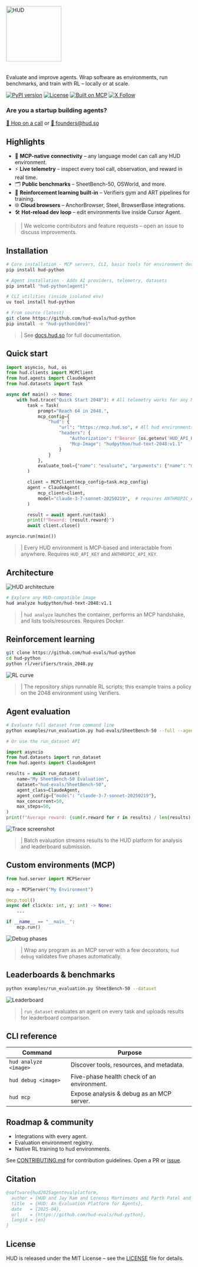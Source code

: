 <div align="left">
  <img src="https://raw.githubusercontent.com/hud-evals/hud-python/main/docs/logo/hud_logo.svg" alt="HUD" width="150" style="margin-bottom: 20px;"/>
</div>

Evaluate and improve agents. Wrap software as environments, run benchmarks, and train with RL – locally or at scale.

[![PyPI version](https://img.shields.io/pypi/v/hud-python)](https://pypi.org/project/hud-python/) 
[![License](https://img.shields.io/badge/license-MIT-green)](LICENSE) 
[![Built on MCP](https://img.shields.io/badge/Built%20on-MCP-blueviolet)](https://modelcontextprotocol.io) 
[![X Follow](https://img.shields.io/twitter/follow/hud_evals?style=social)](https://x.com/intent/user?screen_name=hud_evals)

### Are you a startup building agents?

[📅 Hop on a call](https://cal.com/jay-ram-z6st6w/demo) or [📧 founders@hud.so](mailto:founders@hud.so)

## Highlights

- 🚀 **MCP-native connectivity** – any language model can call any HUD environment.
- ⚡️ **Live telemetry** – inspect every tool call, observation, and reward in real time.
- 🗂️ **Public benchmarks** – SheetBench-50, OSWorld, and more.
- 🌱 **Reinforcement learning built-in** – Verifiers gym and ART pipelines for training.
- 🌐 **Cloud browsers** – AnchorBrowser, Steel, BrowserBase integrations.
- 🛠️ **Hot-reload dev loop** – edit environments live inside Cursor Agent.

> | We welcome contributors and feature requests – open an issue to discuss improvements.

## Installation

```bash
# Core installation - MCP servers, CLI, basic tools for environment design
pip install hud-python

# Agent installation - Adds AI providers, telemetry, datasets
pip install "hud-python[agent]"

# CLI utilities (inside isolated env)
uv tool install hud-python

# From source (latest)
git clone https://github.com/hud-evals/hud-python
pip install -e "hud-python[dev]"
```

> | See [docs.hud.so](https://docs.hud.so) for full documentation.

## Quick start

```python
import asyncio, hud, os
from hud.clients import MCPClient
from hud.agents import ClaudeAgent
from hud.datasets import Task

async def main() -> None:
    with hud.trace("Quick Start 2048"): # All telemetry works for any MCP agent
        task = Task(
            prompt="Reach 64 in 2048.",
            mcp_config={
                "hud": {
                    "url": "https://mcp.hud.so", # All hud environments work with any MCP client
                    "headers": {
                        "Authorization": f"Bearer {os.getenv('HUD_API_KEY')}",
                        "Mcp-Image": "hudpython/hud-text-2048:v1.1"
                    }
                }
            },
            evaluate_tool={"name": "evaluate", "arguments": {"name": "max_number", "target": 64}},
        )

        client = MCPClient(mcp_config=task.mcp_config)
        agent = ClaudeAgent(
            mcp_client=client,
            model="claude-3-7-sonnet-20250219",  # requires ANTHROPIC_API_KEY
        )

        result = await agent.run(task)
        print(f"Reward: {result.reward}")
        await client.close()

asyncio.run(main())
```

> | Every HUD environment is MCP-based and interactable from anywhere. Requires `HUD_API_KEY` and `ANTHROPIC_API_KEY`.

## Architecture

![HUD architecture](docs/images/architecture.svg)

```bash
# Explore any HUD-compatible image
hud analyze hudpython/hud-text-2048:v1.1
```

> | `hud analyze` launches the container, performs an MCP handshake, and lists tools/resources. Requires Docker.

## Reinforcement learning

```bash
git clone https://github.com/hud-evals/hud-python
cd hud-python
python rl/verifiers/train_2048.py
```

![RL curve](docs/images/rl_curve.png)

> | The repository ships runnable RL scripts; this example trains a policy on the 2048 environment using Verifiers.

## Agent evaluation

```bash
# Evaluate full dataset from command line
python examples/run_evaluation.py hud-evals/SheetBench-50 --full --agent claude

# Or use the run_dataset API
```

```python
import asyncio
from hud.datasets import run_dataset
from hud.agents import ClaudeAgent

results = await run_dataset(
    name="My SheetBench-50 Evaluation",
    dataset="hud-evals/SheetBench-50",
    agent_class=ClaudeAgent,
    agent_config={"model": "claude-3-7-sonnet-20250219"},
    max_concurrent=50,
    max_steps=50,
)
print(f"Average reward: {sum(r.reward for r in results) / len(results):.2f}")
```

![Trace screenshot](docs/images/trace_overview.png)

> | Batch evaluation streams results to the HUD platform for analysis and leaderboard submission.

## Custom environments (MCP)

```python
from hud.server import MCPServer

mcp = MCPServer("My Environment")

@mcp.tool()
async def click(x: int, y: int) -> None:
    ...

if __name__ == "__main__":
    mcp.run()
```

![Debug phases](docs/images/debug_progress.png)

> | Wrap any program as an MCP server with a few decorators; `hud debug` validates five phases automatically.

## Leaderboards & benchmarks

```bash
python examples/run_evaluation.py SheetBench-50 --dataset
```

![Leaderboard](docs/images/leaderboard_sheetbench.png)

> | `run_dataset` evaluates an agent on every task and uploads results for leaderboard comparison.

## CLI reference

| Command | Purpose |
|---------|---------|
| `hud analyze <image>` | Discover tools, resources, and metadata. |
| `hud debug <image>` | Five-phase health check of an environment. |
| `hud mcp` | Expose analysis & debug as an MCP server. |

## Roadmap & community

- Integrations with every agent.
- Evaluation environment registry.
- Native RL training to hud environments.

See [CONTRIBUTING.md](CONTRIBUTING.md) for contribution guidelines. Open a PR or [issue](https://github.com/hud-evals/hud-python/issues).

## Citation

```bibtex
@software{hud2025agentevalplatform,
  author = {HUD and Jay Ram and Lorenss Martinsons and Parth Patel and Oskars Putans and Govind Pimpale and Mayank Singamreddy and Nguyen Nhat Minh},
  title  = {HUD: An Evaluation Platform for Agents},
  date   = {2025-04},
  url    = {https://github.com/hud-evals/hud-python},
  langid = {en}
}
```

## License

HUD is released under the MIT License – see the [LICENSE](LICENSE) file for details.